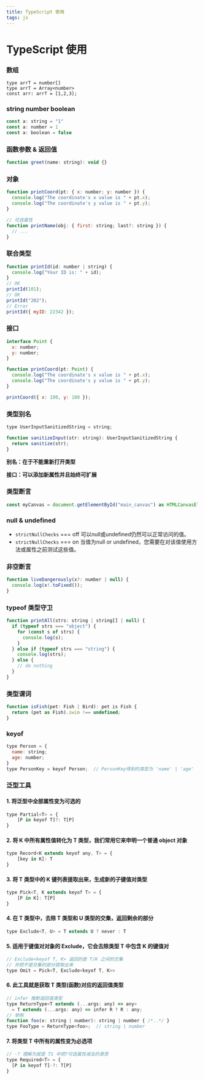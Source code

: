 ```yaml
---
title: TypeScript 使用
tags: js
---
```


# TypeScript 使用

### 数组
```javscript
type arrT = number[]
type arrT = Array<number>
const arr: arrT = [1,2,3];
```
### string number boolean
```javascript
const a: string = "1"
const a: number = 1
const a: boolean = false
```
### 函数参数 & 返回值
```javascript
function greet(name: string): void {}
```
### 对象
```javascript
function printCoord(pt: { x: number; y: number }) {
  console.log("The coordinate's x value is " + pt.x);
  console.log("The coordinate's y value is " + pt.y);
}

// 可选属性
function printName(obj: { first: string; last?: string }) {
  // ...
}
```
### 联合类型
```javascript
function printId(id: number | string) {
  console.log("Your ID is: " + id);
}
// OK
printId(101);
// OK
printId("202");
// Error
printId({ myID: 22342 });
```
### 接口
```javascript
interface Point {
  x: number;
  y: number;
}

function printCoord(pt: Point) {
  console.log("The coordinate's x value is " + pt.x);
  console.log("The coordinate's y value is " + pt.y);
}

printCoord({ x: 100, y: 100 });
```
### 类型别名
```javascript
type UserInputSanitizedString = string;

function sanitizeInput(str: string): UserInputSanitizedString {
  return sanitize(str);
}
```

**别名：在于不能重新打开类型**

**接口：可以添加​​新属性并且始终可扩展**

### 类型断言
```javascript
const myCanvas = document.getElementById("main_canvas") as HTMLCanvasElement;
```

### null & undefined

* `strictNullChecks` === off 可以null或undefined仍然可以正常访问的值。
* `strictNullChecks` === on 当值为null or undefined，您需要在对该值使用方法或属性之前测试这些值。

### 非空断言
```javascript
function liveDangerously(x?: number | null) {
  console.log(x!.toFixed());
}
```
### typeof 类型守卫
```javascript
function printAll(strs: string | string[] | null) {
  if (typeof strs === "object") {
    for (const s of strs) {
      console.log(s);
    }
  } else if (typeof strs === "string") {
    console.log(strs);
  } else {
    // do nothing
  }
}
```
### 类型谓词
```javascript
function isFish(pet: Fish | Bird): pet is Fish {
  return (pet as Fish).swim !== undefined;
}
```
### keyof
```javascript
type Person = {
  name: string;
  age: number;
}
type PersonKey = keyof Person;  // PersonKey得到的类型为 'name' | 'age'
```
### 泛型工具
#### 1. 将泛型中全部属性变为可选的
```javascript
type Partial<T> = {
    [P in keyof T]?: T[P]
}
```
#### 2. 将 K 中所有属性值转化为 T 类型，我们常用它来申明一个普通 object 对象
```javascript
type Record<K extends keyof any, T> = {
    [key in K]: T
}
```
#### 3. 将 T 类型中的 K 键列表提取出来，生成新的子键值对类型
```javascript
type Pick<T, K extends keyof T> = {
    [P in K]: T[P]
}
```
#### 4. 在 T 类型中，去除 T 类型和 U 类型的交集，返回剩余的部分
```javascript
type Exclude<T, U> = T extends U ? never : T
```
#### 5. 适用于键值对对象的 Exclude，它会去除类型 T 中包含 K 的键值对
```javascript
// Exclude<keyof T, K> 返回的是 T/K 之间的交集
// 并把不是交集的部分提取出来
type Omit = Pick<T, Exclude<keyof T, K>>
```
#### 6. 此工具就是获取 T 类型(函数)对应的返回值类型
```javascript
// infer 推断返回值类型
type ReturnType<T extends (...args: any) => any>
  = T extends (...args: any) => infer R ? R : any;
// 举例
function foo(x: string | number): string | number { /*..*/ }
type FooType = ReturnType<foo>;  // string | number
```
#### 7. 将类型 T 中所有的属性变为必选项
```javascript
// -? 理解为就是 TS 中把?可选属性减去的意思
type Required<T> = {
  [P in keyof T]-?: T[P]
}
```
